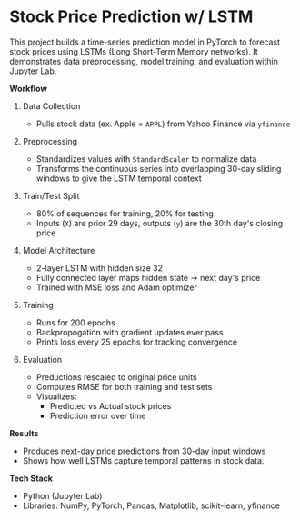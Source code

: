 # Stock Price Prediction w/ LSTM

This project builds a time-series prediction model in PyTorch to forecast stock prices using LSTMs (Long Short-Term Memory networks). It demonstrates data preprocessing, model training, and evaluation within Jupyter Lab.

**Workflow**
1. Data Collection
   - Pulls stock data (ex. Apple = ```APPL```) from Yahoo Finance via ```yfinance```

2. Preprocessing
   - Standardizes values with ```StandardScaler``` to normalize data
   - Transforms the continuous series into overlapping 30-day sliding windows to give the LSTM temporal context

3. Train/Test Split
   - 80% of sequences for training, 20% for testing
   - Inputs (```X```) are prior 29 days, outputs (```y```) are the 30th day's closing price

4. Model Architecture
   - 2-layer LSTM with hidden size 32
   - Fully connected layer maps hidden state -> next day's price
   - Trained with MSE loss and Adam optimizer

5. Training
   - Runs for 200 epochs
   - Backpropogation with gradient updates ever pass
   - Prints loss every 25 epochs for tracking convergence
  
6. Evaluation
   - Preductions rescaled to original price units
   - Computes RMSE for both training and test sets
   - Visualizes:
        - Predicted vs Actual stock prices
        - Prediction error over time

**Results**
- Produces next-day price predictions from 30-day input windows
- Shows how well LSTMs capture temporal patterns in stock data.

**Tech Stack**
- Python (Jupyter Lab)
- Libraries: NumPy, PyTorch, Pandas, Matplotlib, scikit-learn, yfinance
